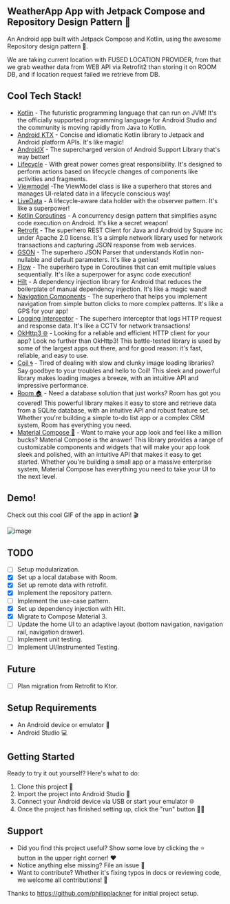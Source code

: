 ## WeatherApp App with Jetpack Compose and Repository Design Pattern 🚀

An Android app built with Jetpack Compose and Kotlin, using the awesome Repository design pattern 🤘. 

We are taking current location with FUSED LOCATION PROVIDER, from that we grab weather data from WEB API via Retrofit2 than storing it on ROOM DB, 
and if location request failed we retrieve from DB.

## Cool Tech Stack!

- [Kotlin](https://developer.android.com/kotlin) - The futuristic programming language that can run on JVM! It's the officially supported programming language for Android Studio and the community is
  moving rapidly from Java to Kotlin.
- [Android KTX](https://developer.android.com/kotlin/ktx.html) - Concise and idiomatic Kotlin library to Jetpack and Android platform APIs. It's like magic!
- [AndroidX](https://developer.android.com/jetpack/androidx) - The supercharged version of Android Support Library that's way better!
- [Lifecycle](https://developer.android.com/topic/libraries/architecture/lifecycle) - With great power comes great responsibility. It's designed to perform actions based on lifecycle changes of
  components like activities and fragments.
- [Viewmodel](https://developer.android.com/topic/libraries/architecture/viewmodel) -The ViewModel class is like a superhero that stores and manages UI-related data in a lifecycle conscious way!
- [LiveData](https://developer.android.com/topic/libraries/architecture/livedata) - A lifecycle-aware data holder with the observer pattern. It's like a superpower!
- [Kotlin Coroutines](https://developer.android.com/kotlin/coroutines) - A concurrency design pattern that simplifies async code execution on Android. It's like a secret weapon!
- [Retrofit](https://square.github.io/retrofit) - The superhero REST Client for Java and Android by Square inc under Apache 2.0 license. It's a simple network library used for network transactions and
  capturing JSON response from web services.
- [GSON](https://github.com/square/gson) - The superhero JSON Parser that understands Kotlin non-nullable and default parameters. It's like a genius!
- [Flow](https://developer.android.com/kotlin/flow) - The superhero type in Coroutines that can emit multiple values sequentially. It's like a superpower for async code execution!
- [Hilt](https://developer.android.com/training/dependency-injection/hilt-android) - A dependency injection library for Android that reduces the boilerplate of manual dependency injection. It's like a
  magic wand!
- [Navigation Components](https://developer.android.com/guide/navigation/navigation-getting-started) - The superhero that helps you implement navigation from simple button clicks to more complex
  patterns. It's like a GPS for your app!
- [Logging Interceptor](https://github.com/square/okhttp/blob/master/okhttp-logging-interceptor/README.md) - The superhero interceptor that logs HTTP request and response data. It's like a CCTV for
  network transactions!
- [OkHttp3 🌐](https://github.com/square/okhttp) - Looking for a reliable and efficient HTTP client for your app? Look no further than OkHttp3! This battle-tested library is used by some of the largest
  apps out there, and for good reason: it's fast, reliable, and easy to use.
- [Coil 🌀](https://github.com/coil-kt/coil) - Tired of dealing with slow and clunky image loading libraries? Say goodbye to your troubles and hello to Coil! This sleek and powerful library makes
  loading images a breeze, with an intuitive API and impressive performance.
- [Room 🏠](https://developer.android.com/training/data-storage/room) - Need a database solution that just works? Room has got you covered! This powerful library makes it easy to store and retrieve
  data from a SQLite database, with an intuitive API and robust feature set. Whether you're building a simple to-do list app or a complex CRM system, Room has everything you need.
- [Material Compose 💄](https://github.com/material-components/material-components-android-compose) - Want to make your app look and feel like a
  million bucks? Material Compose is the answer! This
  library provides a range of customizable components and widgets that will make your app look sleek and polished, with an intuitive API that makes it
  easy to get started. Whether you're building a
  small app or a massive enterprise system, Material Compose has everything you need to take your UI to the next level.

## Demo!

Check out this cool GIF of the app in action! 🎬

![image](https://github.com/user-attachments/assets/45191362-a6d3-4e82-865c-cca4a4193280)

## TODO

- [ ] Setup modularization.
- [x] Set up a local database with Room.
- [x] Set up remote data with retrofit.
- [x] Implement the repository pattern.
- [ ] Implement the use-case pattern.
- [x] Set up dependency injection with Hilt.
- [x] Migrate to Compose Material 3.
- [ ] Update the home UI to an adaptive layout (bottom navigation, navigation rail, navigation drawer).
- [ ] Implement unit testing.
- [ ] Implement UI/Instrumented Testing.

## Future

- [ ] Plan migration from Retrofit to Ktor.

## Setup Requirements

- An Android device or emulator 📱
- Android Studio 💻

## Getting Started

Ready to try it out yourself? Here's what to do:

1. Clone this project 🐑
2. Import the project into Android Studio 🚀
3. Connect your Android device via USB or start your emulator 🌐
4. Once the project has finished setting up, click the "run" button 🏃‍♂️

## Support

- Did you find this project useful? Show some love by clicking the ⭐️ button in the upper right corner! ❤️
- Notice anything else missing? File an issue 🚨
- Want to contribute? Whether it's fixing typos in docs or reviewing code, we welcome all contributions! 🤝

Thanks to https://github.com/philipplackner for initial project setup.